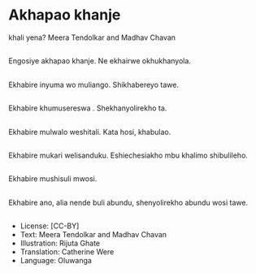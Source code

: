 # Akhapao khanje
khali yena?
Meera Tendolkar and
Madhav Chavan

##
Engosiye akhapao
khanje.
Ne ekhairwe
okhukhanyola.


##
Ekhabire inyuma wo
muliango.
Shikhabereyo tawe.


##
Ekhabire
khumusereswa .
Shekhanyolirekho ta.


##
Ekhabire mulwalo
weshitali. Kata hosi,
khabulao.


##
Ekhabire mukari
welisanduku.
Eshiechesiakho mbu
khalimo shibulileho.


##
Ekhabire mushisuli
mwosi.


##
Ekhabire ano, alia
nende buli abundu,
shenyolirekho abundu
wosi tawe.


##

##
* License: [CC-BY]
* Text: Meera Tendolkar and Madhav Chavan
* Illustration: Rijuta Ghate
* Translation: Catherine Were
* Language: Oluwanga

